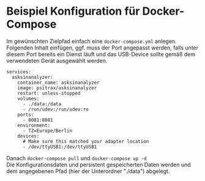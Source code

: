 # Beispiel Konfiguration für Docker-Compose

Im gewünschten Zielpfad einfach eine ```docker-compose.yml``` anlegen.  
Folgenden Inhalt einfügen, ggf. muss der Port angepasst werden, falls unter diesem Port bereits ein Dienst läuft und das USB-Device sollte gemäß dem verwendeten Gerät ausgewählt werden.

```version: '3.2'
services:
  asksinanalyzer:
    container_name: asksinanalyzer
    image: psitrax/asksinanalyzer
    restart: unless-stopped
    volumes:
      - ./data:/data
      - /run/udev:/run/udev:ro
    ports:
      - 8081:8081
    environment:
      - TZ=Europe/Berlin
    devices:
      # Make sure this matched your adapter location
      - /dev/ttyUSB1:/dev/ttyUSB1
```

Danach ```docker-compose pull``` und ```docker-compose up -d```  
Die Konfigurationsdaten und persistent gespeicherten Daten werden und dem angegebenen Pfad (hier der Unterordner "./data") abgelegt.
